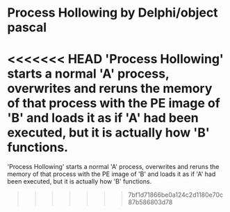 # Process Hollowing by Delphi/object pascal

<<<<<<< HEAD
'Process Hollowing' starts a normal 'A' process, overwrites and reruns the memory of that process with the PE image of 'B' and loads it as if 'A' had been executed, but it is actually how 'B' functions.
=======
'Process Hollowing' starts a normal 'A' process, overwrites and reruns the memory of that process with the PE image of 'B' and loads it as if 'A' had been executed, but it is actually how 'B' functions.
>>>>>>> 7bf1d71866be0a124c2d1180e70c87b586803d78
